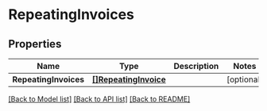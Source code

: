 # RepeatingInvoices

## Properties

Name | Type | Description | Notes
------------ | ------------- | ------------- | -------------
**RepeatingInvoices** | [**[]RepeatingInvoice**](RepeatingInvoice.md) |  | [optional] 

[[Back to Model list]](../README.md#documentation-for-models) [[Back to API list]](../README.md#documentation-for-api-endpoints) [[Back to README]](../README.md)


